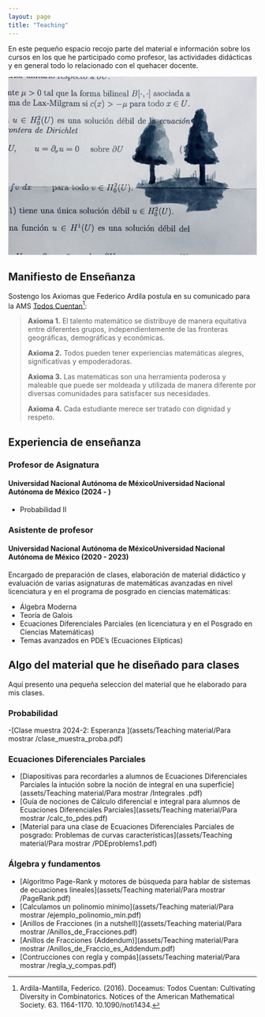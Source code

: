 ```yaml
---
layout: page
title: "Teaching"
---
```


En este pequeño espacio recojo parte del material e información sobre los cursos en los que he participado como profesor, las actividades didácticas y en general todo lo relacionado con el quehacer docente. 

<div style="text-align:center;">
  <img src="/assets/pictures/math1.jpeg" alt="math1">
</div>

## Manifiesto de Enseñanza 

Sostengo los Axiomas que Federico Ardila postula en su comunicado para la AMS  [Todos Cuentan](https://www.ams.org/journals/notices/201610/rnoti-p1164.pdf)[^1]:

> __Axioma 1.__ El talento matemático se distribuye de manera equitativa entre diferentes grupos, independientemente de las fronteras geográficas, demográficas y económicas.
> 
> __Axioma 2.__ Todos pueden tener experiencias matemáticas alegres, significativas y empoderadoras.
> 
> __Axioma 3.__ Las matemáticas son una herramienta poderosa y maleable que puede ser moldeada y utilizada de manera diferente por diversas comunidades para satisfacer sus necesidades.
> 
> __Axioma 4.__ Cada estudiante merece ser tratado con dignidad y respeto.


[^1]: Ardila-Mantilla, Federico. (2016). Doceamus: Todos Cuentan: Cultivating Diversity in Combinatorics. Notices of the American Mathematical Society. 63. 1164-1170. 10.1090/noti1434. 

## Experiencia de enseñanza 

### Profesor de Asignatura
#### Universidad Nacional Autónoma de MéxicoUniversidad Nacional Autónoma de México (2024 - )
- Probabilidad II 

### Asistente de profesor 
#### Universidad Nacional Autónoma de MéxicoUniversidad Nacional Autónoma de México (2020 - 2023)
Encargado de preparación de clases, elaboración de material didáctico y evaluación 
de varias asignaturas de matemáticas avanzadas en nivel licenciatura y en el programa de posgrado en ciencias matemáticas:
- Álgebra Moderna
- Teoría de Galois
- Ecuaciones Diferenciales Parciales (en licenciatura y en el Posgrado en Ciencias Matemáticas)
- Temas avanzados en PDE’s (Ecuaciones Elípticas)


## Algo del material que he diseñado para clases 
Aquí presento una pequeña seleccion del material que he elaborado para mis clases.

### Probabilidad 

-[Clase muestra 2024-2: Esperanza ](assets/Teaching material/Para mostrar /clase_muestra_proba.pdf)

### Ecuaciones Diferenciales Parciales 

- [Diapositivas para recordarles a alumnos de Ecuaciones Diferenciales Parciales la intución sobre la noción de integral en una superficie](assets/Teaching material/Para mostrar /Integrales .pdf)
- [Guía de nociones de Cálculo diferencial e integral para alumnos de Ecuaciones Diferenciales Parciales](assets/Teaching material/Para mostrar /calc_to_pdes.pdf)
- [Material para una clase de Ecuaciones Diferenciales Parciales de posgrado: Problemas de curvas características](assets/Teaching material/Para mostrar /PDEproblems1.pdf)

### Álgebra y fundamentos
- [Algoritmo Page-Rank y motores de búsqueda para hablar de sistemas de ecuaciones lineales](assets/Teaching material/Para mostrar /PageRank.pdf)
- [Calculamos un polinomio mínimo](assets/Teaching material/Para mostrar /ejemplo_polinomio_min.pdf)
- [Anillos de Fracciones (in a nutshell)](assets/Teaching material/Para mostrar /Anillos_de_Fracciones.pdf)
- [Anillos de Fracciones (Addendum)](assets/Teaching material/Para mostrar /Anillos_de_Fraccio_es_Addendum.pdf)
- [Contrucciones con regla y compás](assets/Teaching material/Para mostrar /regla_y_compas.pdf)









